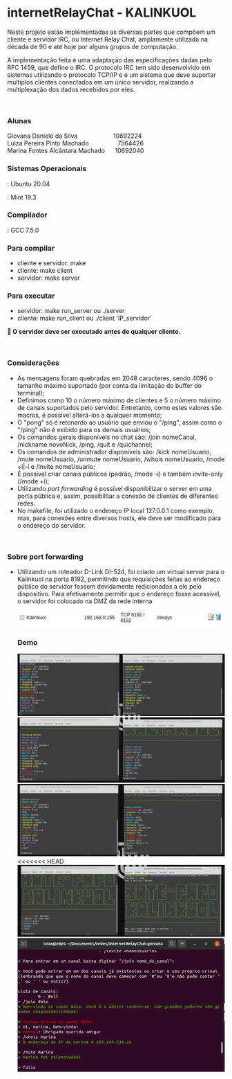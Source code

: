 # internetRelayChat - KALINKUOL
<p>Neste projeto estão implementadas as diversas partes que compõem um cliente e servidor IRC, ou Internet Relay Chat, amplamente utilizado na década de 90 e até hoje por alguns grupos de computação.</p>
<p>A implementação feita é uma adaptação das especificações dadas pelo RFC 1459, que define o IRC. O protocolo IRC tem sido desenvolvido em sistemas utilizando o protocolo TCP/IP e é um sistema que deve suportar múltiplos clientes conectados em um único servidor, realizando a multiplexação dos dados recebidos por eles.</p><br>

<h3>Alunas</h3>
Giovana Daniele da Silva		&nbsp;&nbsp;&nbsp;&nbsp;&nbsp;&nbsp;&nbsp;&nbsp;&nbsp;&nbsp;&nbsp;&nbsp;&nbsp;&nbsp;&nbsp;&nbsp;&nbsp;&nbsp;&nbsp;&nbsp;10692224<br>
Luiza Pereira Pinto Machado		&nbsp;&nbsp;&nbsp;&nbsp;&nbsp;&nbsp;&nbsp;&nbsp;&nbsp;&nbsp;&nbsp;&nbsp;&nbsp;&nbsp;&nbsp;&nbsp;7564426<br>
Marina Fontes Alcântara Machado		&nbsp;&nbsp;&nbsp;&nbsp;&nbsp;10692040<br>

<h3>Sistemas Operacionais</h3>: Ubuntu 20.04<br>

: Mint 19.3<br>
<h3>Compilador</h3>: GCC 7.5.0<br>

<h3>Para compilar</h3>
<ul>
	<li>cliente e servidor: make</li>
	<li>cliente: make client</li>
	<li>servidor: make server</li>
</ul>
<h3>Para executar</h3>
<ul>
	<li>servidor: make run_server ou ./server</li>
	<li>cliente: make run_client ou ./client 'IP_servidor'</li>
</ul>

<strong>&#x1F534; O servidor deve ser executado antes de qualquer cliente.</strong><br>

<br><h3>Considerações</h3>

<ul>
	<li>As mensagens foram quebradas em 2048 caracteres, sendo 4096 o tamanho máximo suportado (por conta da limitação do buffer do terminal);</li>
	<li>Definimos como 10 o número máximo de clientes e 5 o número máximo de canais suportados pelo servidor. Entretanto, como estes valores são macros, é possível alterá-los a qualquer momento;</li>
	<li>O "pong" só é retonardo ao usuário que enviou o "/ping", assim como o "/ping" não é exibido para os demais usuários;</li>
	<li>Os comandos gerais disponívels no chat são: /join nomeCanal, /nickname novoNick, /ping, /quit e /quichannel;</li>
	<li>Os comandos de administrador disponíveis são: /kick nomeUsuario, /mute nomeUsuario, /unmute nomeUsuario, /whois nomeUsuario, /mode +i|-i e /invite nomeUsuario;</li>
	<li>É possível criar canais públicos (padrão, /mode -i) e também invite-only (/mode +i);</li>
	<li>Utilizando <em>port forwarding</em> é possível disponibilizar o server em uma porta pública e, assim, possibilitar a conexão de clientes de diferentes redes. </li>
    <li>No makefile, foi utilizado o endereço IP local 127.0.0.1 como exemplo, mas, para conexões entre diversos hosts, ele deve ser modificado para o endereço do servidor.</li>
</ul>

<br>

<h3>Sobre port forwarding</h3>
<ul>
    <li>Utilizando um roteador D-Link DI-524, foi criado um virtual server para o Kalinkuol na porta 8192, permitindo que requisições feitas ao endereço público do servidor fossem devidamente redicionadas a ele pelo dispositivo. Para efetivamente permitir que o endereço fosse acessível, o servidor foi colocado na DMZ da rede interna</li></ul><ul>

<img src = "images/PF1.png">


<br>

<h3>Demo</h3>
<img src = "images/IRC1.png"><br>
<img src = "images/IRC2.png"><br>
<img src = "images/IRC3.png"><br>
<<<<<<< HEAD
<img src = "images/IRC4.png"><br>
<img src = "images/IRC5.png">
